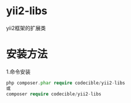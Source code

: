 # yii2-libs
yii2框架的扩展类

# 安装方法

1.命令安装
``` php
php composer.phar require codecible/yii2-libs
或
composer require codecible/yii2-libs
```


